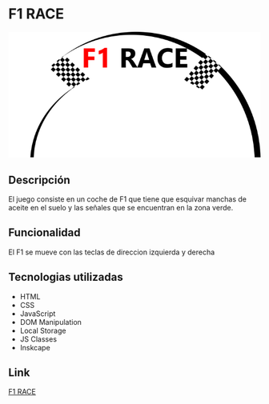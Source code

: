 # F1 RACE
![F1 RACE](/imagenes/logo.png)
## Descripción
El juego consiste en un coche de F1 que tiene que esquivar manchas de aceite en el suelo y las señales que se encuentran en la zona verde.
## Funcionalidad
El F1 se mueve con las teclas de direccion izquierda y derecha
## Tecnologias utilizadas
-  HTML
- CSS
- JavaScript
- DOM Manipulation
- Local Storage
- JS Classes
- Inskcape
## Link
[F1 RACE](https://felixfs3d.github.io/F1_RACE/)
